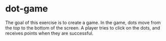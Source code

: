 # dot-game
The goal of this exercise is to create a game. In the game, dots move from the top to the bottom of the screen. A player tries to click on the dots, and receives points when they are successful.
